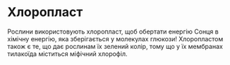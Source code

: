 # Хлоропласт

Рослини використовують хлоропласт, щоб обертати енергію Сонця в хімічну енергію,
яка зберігається у молекулах глюкози! Хлоропластом також є те, що дає рослинам
їх зелений колір, тому що у їх мембранах тилакоїда міститься міфічний хлорофіл.
